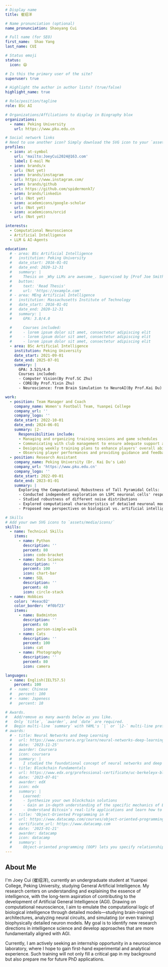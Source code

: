 ```yaml
---
# Display name
title: 崔绍洋

# Name pronunciation (optional)
name_pronunciation: Shaoyang Cui

# Full name (for SEO)
first_name:  Shao Yang
last_name: CUI

# Status emoji
status:
  icon: 😄

# Is this the primary user of the site?
superuser: true

# Highlight the author in author lists? (true/false)
highlight_name: true

# Role/position/tagline
role: BSc AI

# Organizations/Affiliations to display in Biography blox
organizations:
  - name: Peking University
    url: https://www.pku.edu.cn

# Social network links
# Need to use another icon? Simply download the SVG icon to your `assets/media/icons/` folder.
profiles:
  - icon: at-symbol
    url: 'mailto:JoeyCui2024@163.com'
    label: E-mail Me
  - icon: brands/x
    url: (Not yet)
  - icon: brands/instagram
    url: https://www.instagram.com/
  - icon: brands/github
    url: https://github.com/spidermonk7/
  - icon: brands/linkedin
    url: (Not yet)
  - icon: academicons/google-scholar
    url: (Not yet)
  - icon: academicons/orcid
    url: (Not yet)

interests:
  - Computational Neuroscience
  - Artificial Intelligence
  - LLM & AI-Agents

education:
  # - area: BSc Artificial Intelligence
  #   institution: Peking University
  #   date_start: 2016-01-01
  #   date_end: 2020-12-31
  #   summary: |
  #     Thesis on _Why LLMs are awesome_. Supervised by [Prof Joe Smith](https://example.com). Presented papers at 5 IEEE conferences with the contributions being published in 2 Springer journals.
  #   button:
  #     text: 'Read Thesis'
  #     url: 'https://example.com'
  # - area: MEng Artificial Intelligence
  #   institution: Massachusetts Institute of Technology
  #   date_start: 2016-01-01
  #   date_end: 2020-12-31
  #   summary: |
  #     GPA: 3.8/4.0

  #     Courses included:
  #     - lorem ipsum dolor sit amet, consectetur adipiscing elit
  #     - lorem ipsum dolor sit amet, consectetur adipiscing elit
  #     - lorem ipsum dolor sit amet, consectetur adipiscing elit
  - area: BSc Artificial Intelligence
    institution: Peking University
    date_start: 2021-09-01
    date_end: 2025-07-01
    summary: |
      GPA: 3.521/4.0
      Courses included:
      - Computer Vision(By Prof.SC Zhu)
      - CORE(By Prof.Yixin Zhu)
      - Neuroscience: from Brain Simulation to NeuroAI(By Prof.Kai Du)

work:
  - position: Team Manager and Coach
    company_name: Women's Football Team, Yuanpei College
    company_url: ''
    company_logo: ''
    date_start: 2022-10-01
    date_end: 2024-06-01
    summary: |2-
      Responsibilities include:
      - Managing and organizing training sessions and game schedules
      - Communicating with club management to ensure adequate support and resources
      - Designing weekly training plans to enhance players' overall abilities
      - Observing player performances and providing guidance and feedback
  - position: Research Assistant
    company_name: Peking University (Dr. Kai Du's Lab)
    company_url: 'https://www.pku.edu.cn'
    company_logo: ''
    date_start: 2022-09-01
    date_end: 2023-01-01
    summary: |
      Exploring the Computational Robustness of Tall Pyramidal Cells:
      - Conducted independent exploration on L5PC neuronal cells' response to noise
      - Studied robustness of different noise distributions
      - Explored computational characteristics of detailed neuronal models
      - Proposed new perspectives on biological vs. artificial intelligence paradigms

# Skills
# Add your own SVG icons to `assets/media/icons/`
skills:
  - name: Technical Skills
    items:
      - name: Python
        description: ''
        percent: 80
        icon: code-bracket
      - name: Data Science
        description: ''
        percent: 100
        icon: chart-bar
      - name: SQL
        description: ''
        percent: 40
        icon: circle-stack
  - name: Hobbies
    color: '#eeac02'
    color_border: '#f0bf23'
    items:
      - name: Badminton
        description: ''
        percent: 60
        icon: person-simple-walk
      - name: Cats
        description: ''
        percent: 100
        icon: cat
      - name: Photography
        description: ''
        percent: 80
        icon: camera

languages:
  - name: English(IELTS7.5)
    percent: 100
  # - name: Chinese
  #   percent: 100
  # - name: Japeness
  #   percent: 10

# Awards.
#   Add/remove as many awards below as you like.
#   Only `title`, `awarder`, and `date` are required.
#   Begin multi-line `summary` with YAML's `|` or `|2-` multi-line prefix and indent 2 spaces below.
# awards:
  # - title: Neural Networks and Deep Learning
  #   url: https://www.coursera.org/learn/neural-networks-deep-learning
  #   date: '2023-11-25'
  #   awarder: Coursera
  #   icon: coursera
  #   summary: |
  #     I studied the foundational concept of neural networks and deep learning. By the end, I was familiar with the significant technological trends driving the rise of deep learning; build, train, and apply fully connected deep neural networks; implement efficient (vectorized) neural networks; identify key parameters in a neural network’s architecture; and apply deep learning to your own applications.
  # - title: Blockchain Fundamentals
  #   url: https://www.edx.org/professional-certificate/uc-berkeleyx-blockchain-fundamentals
  #   date: '2023-07-01'
  #   awarder: edX
  #   icon: edx
  #   summary: |
  #     Learned:
  #     - Synthesize your own blockchain solutions
  #     - Gain an in-depth understanding of the specific mechanics of Bitcoin
  #     - Understand Bitcoin’s real-life applications and learn how to attack and destroy Bitcoin, Ethereum, smart contracts and Dapps, and alternatives to Bitcoin’s Proof-of-Work consensus algorithm
  # - title: 'Object-Oriented Programming in R'
  #   url: https://www.datacamp.com/courses/object-oriented-programming-with-s3-and-r6-in-r
  #   certificate_url: https://www.datacamp.com
  #   date: '2023-01-21'
  #   awarder: datacamp
  #   icon: datacamp
  #   summary: |
  #     Object-oriented programming (OOP) lets you specify relationships between functions and the objects that they can act on, helping you manage complexity in your code. This is an intermediate level course, providing an introduction to OOP, using the S3 and R6 systems. S3 is a great day-to-day R programming tool that simplifies some of the functions that you write. R6 is especially useful for industry-specific analyses, working with web APIs, and building GUIs.
---
```


## About Me

<!-- I'm Joey Cui (崔绍洋), currently an undergraduate student at Yuanpei College, Peking University, studying General Artificial Intelligence. My research interests lie in the intersection of neuroscience, cognitive science, and large language models. I have worked on benchmark generation for evaluating LLMs in neuroscience-related tasks, fine-tuning large models (e.g., Falcon 3B/7B), and building multi-agent LLM systems. In Fall 2025, I will pursue an MSc in Data Science and Machine Learning at the National University of Singapore. -->

I'm Joey Cui (崔绍洋), currently an undergraduate student at Yuanpei College, Peking University, studying General Artificial Intelligence. My research centers on understanding and explaining the essence of intelligence, with the long-term aspiration of contributing to the development of Artificial General Intelligence (AGI). Drawing on computational neuroscience, I aim to emulate the computational logic of biological intelligence through detailed models—studying brain-inspired architectures, analyzing neural circuits, and simulating (or even training) biophysically detailed neuron models. My goal is to identify new research directions in intelligence science and develop approaches that are more fundamentally aligned with AGI.

Currently, I am actively seeking an internship opportunity in a neuroscience laboratory, where I hope to gain first-hand experimental and analytical experience. Such training will not only fill a critical gap in my background but also prepare me for future PhD applications.